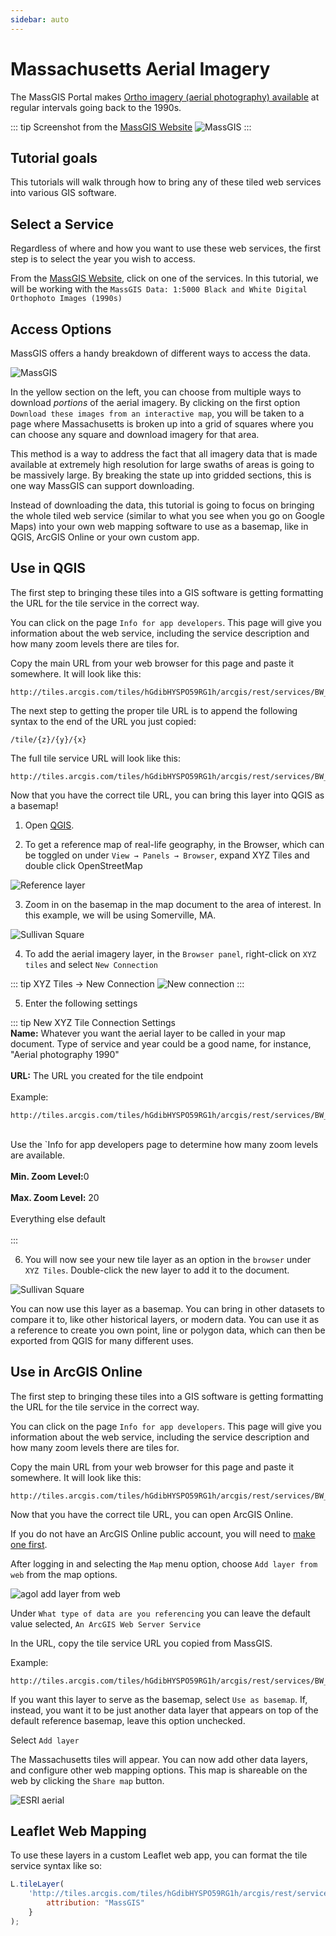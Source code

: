 ```yaml
---
sidebar: auto
---
```


# Massachusetts Aerial Imagery

The MassGIS Portal makes <a target = "_blank" href ='https://docs.digital.mass.gov/dataset/massgis-data-layers#img'>Ortho imagery (aerial photography) available</a> at regular intervals going back to the 1990s.



::: tip Screenshot from the <a target = "_blank" href ='https://docs.digital.mass.gov/dataset/massgis-data-layers#img'>MassGIS Website</a>
![MassGIS](./media/ortho.png)
:::

## Tutorial goals
This tutorials will walk through how to bring any of these tiled web services into various GIS software.

## Select a Service

Regardless of where and how you want to use these web services, the first step is to select the year you wish to access.

From the <a target = "_blank" href ='https://docs.digital.mass.gov/dataset/massgis-data-layers#img'>MassGIS Website</a>, click on one of the services. In this tutorial, we will be working with the `MassGIS Data: 1:5000 Black and White Digital Orthophoto Images (1990s)`

## Access Options

MassGIS offers a handy breakdown of different ways to access the data.

![MassGIS](./media/download-aerial.png)

In the yellow section on the left, you can choose from multiple ways to download <i>portions</i> of the aerial imagery. By clicking on the first option `Download these images from an interactive map`, you will be taken to a page where Massachusetts is broken up into a grid of squares where you can choose any square and download imagery for that area.

This method is a way to address the fact that all imagery data that is made available at extremely high resolution for large swaths of areas is going to be massively large. By breaking the state up into gridded sections, this is one way MassGIS can support downloading.

Instead of downloading the data, this tutorial is going to focus on bringing the whole tiled web service (similar to what you see when you go on Google Maps) into your own web mapping software to use as a basemap, like in QGIS, ArcGIS Online or your own custom app. 

## Use in QGIS

The first step to bringing these tiles into a GIS software is getting formatting the URL for the tile service in the correct way.

You can click on the page `Info for app developers`. This page will give you information about the web service, including the service description and how many zoom levels there are tiles for.

Copy the main URL from your web browser for this page and paste it somewhere. It will look like this:

```
http://tiles.arcgis.com/tiles/hGdibHYSPO59RG1h/arcgis/rest/services/BW_Orthos_Tile_Package/MapServer
```

The next step to getting the proper tile URL is to append the following syntax to the end of the URL you just copied:

```
/tile/{z}/{y}/{x}
```


The full tile service URL will look like this:

```
http://tiles.arcgis.com/tiles/hGdibHYSPO59RG1h/arcgis/rest/services/BW_Orthos_Tile_Package/MapServer/tile/{z}/{y}/{x}
```

Now that you have the correct tile URL, you can bring this layer into QGIS as a basemap!

1. Open <a target = "_blank" href ='./get-started-qgis/'>QGIS</a>. 

2. To get a reference map of real-life geography, in the Browser, which can be toggled on under `View → Panels → Browser`, expand XYZ Tiles and double click OpenStreetMap

![Reference layer](./media/openstreetmap.png)

3. Zoom in on the basemap in the map document to the area of interest. In this example, we will be using Somerville, MA. 

![Sullivan Square](./media/sullivansq.png)

4. To add the aerial imagery layer, in the `Browser panel`, right-click on `XYZ tiles` and select `New Connection`

::: tip XYZ Tiles → New Connection
![New connection](./media/newconnection.gif)
:::

5. Enter the following settings

::: tip New XYZ Tile Connection Settings<br>
**Name:** Whatever you want the aerial layer to be called in your map document. Type of service and year could be a good name, for instance, "Aerial photography 1990"<br><br>
**URL:** The URL you created for the tile endpoint<br><br>
Example:
```
http://tiles.arcgis.com/tiles/hGdibHYSPO59RG1h/arcgis/rest/services/BW_Orthos_Tile_Package/MapServer/tile/{z}/{y}/{x}
```
<br>
Use the `Info for app developers page to determine how many zoom levels are available. <br><br>
<b> Min. Zoom Level:</b>0<br><br>
<b> Max. Zoom Level:</b> 20<br><br>
Everything else default<br><br>
:::


6. You will now see your new tile layer as an option in the `browser` under `XYZ Tiles`. Double-click the new layer to add it to the document.

![Sullivan Square](./media/sullivan1990.png)

You can now use this layer as a basemap. You can bring in other datasets to compare it to, like other historical layers, or modern data. You can use it as a reference to create you own point, line or polygon data, which can then be exported from QGIS for many different uses.

## Use in ArcGIS Online

The first step to bringing these tiles into a GIS software is getting formatting the URL for the tile service in the correct way.

You can click on the page `Info for app developers`. This page will give you information about the web service, including the service description and how many zoom levels there are tiles for.

Copy the main URL from your web browser for this page and paste it somewhere. It will look like this:

```
http://tiles.arcgis.com/tiles/hGdibHYSPO59RG1h/arcgis/rest/services/BW_Orthos_Tile_Package/MapServer
```

Now that you have the correct tile URL, you can open ArcGIS Online.

If you do not have an ArcGIS Online public account, you will need to <a target = "_blank" href ='https://doc.arcgis.com/en/arcgis-online/get-started/create-account.htm#:~:text=From%20the%20website%2C%20click%20the,last%20name%2C%20and%20email%20address'>make one first</a>.


After logging in and selecting the `Map` menu option, choose `Add layer from web` from the map options.

![agol add layer from web](./media/agol-map-options.png)


Under `What type of data are you referencing` you can leave the default value selected, `An ArcGIS Web Server Service` 

In the URL, copy the tile service URL you copied from MassGIS.

Example:

```
http://tiles.arcgis.com/tiles/hGdibHYSPO59RG1h/arcgis/rest/services/BW_Orthos_Tile_Package/MapServer
```

If you want this layer to serve as the basemap, select `Use as basemap`. If, instead, you want it to be just another data layer that appears on top of the default reference basemap, leave this option unchecked.

Select `Add layer`

The Massachusetts tiles will appear. You can now add other data layers, and configure other web mapping options. This map is shareable on the web by clicking the `Share map` button.

![ESRI aerial](./media/esri-aerial.png)


## Leaflet Web Mapping

To use these layers in a custom Leaflet web app, you can format the tile service syntax like so:

``` javascript 
L.tileLayer(
    'http://tiles.arcgis.com/tiles/hGdibHYSPO59RG1h/arcgis/rest/services/BW_Orthos_Tile_Package/MapServer/tile/{z}/{y}/{x}',{ 
        attribution: "MassGIS"
    }
);
```